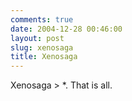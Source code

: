 ```yaml
---
comments: true
date: 2004-12-28 00:46:00
layout: post
slug: xenosaga
title: Xenosaga
---
```


Xenosaga > *.  That is all.
